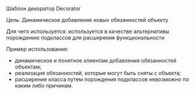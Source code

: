 Шаблон декоратор Decorator

Цель: Динамическое добавление новых обязанностей объекту

Для чего используется: используется в качестве альтернативы порождению подклассов для расширения функциональности

Пример использования:

- динамическое и понятное клиентам добавления обязанностей объектам;
- реализация обязанностей, которые могут быть сняты с объекта;
- расширение класса путем порождения подклассов невозможно по каким либо причинам.